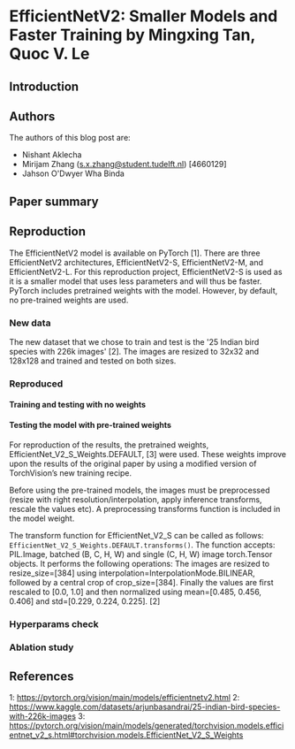 # EfficientNetV2: Smaller Models and Faster Training by Mingxing Tan, Quoc V. Le

## Introduction

## Authors
The authors of this blog post are:
* Nishant Aklecha
* Mirijam Zhang (s.x.zhang@student.tudelft.nl) [4660129]
* Jahson O'Dwyer Wha Binda

## Paper summary

## Reproduction
The EfficientNetV2 model is available on PyTorch [1]. There are three EfficientNetV2 architectures, EfficientNetV2-S, EfficientNetV2-M, and EfficientNetV2-L. For this reproduction project, EfficientNetV2-S is used as it is a smaller model that uses less parameters and will thus be faster. 
PyTorch includes pretrained weights with the model. However, by default, no pre-trained weights are used.

### New data
The new dataset that we chose to train and test is the '25 Indian bird species with 226k images' [2]. The images are resized to 32x32 and 128x128 and trained and tested on both sizes. 

### Reproduced

#### Training and testing with no weights

#### Testing the model with pre-trained weights
For reproduction of the results, the pretrained weights, EfficientNet_V2_S_Weights.DEFAULT, [3] were used. These weights improve upon the results of the original paper by using a modified version of TorchVision’s new training recipe.

Before using the pre-trained models, the images must be preprocessed (resize with right resolution/interpolation, apply inference transforms, rescale the values etc). A preprocessing transforms function is included in the model weight. 

The transform function for EfficientNet_V2_S can be called as follows: `EfficientNet_V2_S_Weights.DEFAULT.transforms()`. The function accepts: PIL.Image, batched (B, C, H, W) and single (C, H, W) image torch.Tensor objects. It performs the following operations: The images are resized to resize_size=[384] using interpolation=InterpolationMode.BILINEAR, followed by a central crop of crop_size=[384]. Finally the values are first rescaled to [0.0, 1.0] and then normalized using mean=[0.485, 0.456, 0.406] and std=[0.229, 0.224, 0.225]. [2]



### Hyperparams check

### Ablation study

## References 
1: https://pytorch.org/vision/main/models/efficientnetv2.html
2: https://www.kaggle.com/datasets/arjunbasandrai/25-indian-bird-species-with-226k-images
3: https://pytorch.org/vision/main/models/generated/torchvision.models.efficientnet_v2_s.html#torchvision.models.EfficientNet_V2_S_Weights
